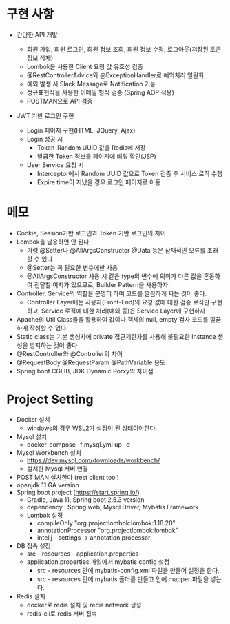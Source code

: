 # 구현 사항

 - 간단한 API 개발 
    - 회원 가입, 회원 로그인, 회원 정보 조회, 회원 정보 수정, 로그아웃(저장된 토큰 정보 삭제)
    - Lombok을 사용한 Client 요청 값 유효성 검증
    - @RestControllerAdvice와 @ExceptionHandler로 예외처리 일원화
    - 예외 발생 시 Slack Message로 Notification 기능
    - 정규표현식을 사용한 이메일 형식 검증 (Spring AOP 적용) 
	- POSTMAN으로 API 검증
	 
	 
 - JWT 기반 로그인 구현
	- Login 페이지 구현(HTML, JQuery, Ajax)
	- Login 성공 시 
	    - Token-Random UUID 값을 Redis에 저장
	    - 발급한 Token 정보를 페이지에 띄워 확인(JSP)
	- User Service 요청 시
	    - Interceptor에서 Random UUID 값으로 Token 검증 후 서비스 로직 수행
	    - Expire time이 지났을 경우 로그인 페이지로 이동
# 메모

 - Cookie, Session기반 로그인과 Token 기반 로그인의 차이
 - Lombok을 남용하면 안 된다
     - 가령 @Setter나 @AllArgsConstructor @Data 등은 잠재적인 오류를 초래할 수 있다
     - @Setter는 꼭 필요한 변수에만 사용
     - @AllArgsConstructor 사용 시 같은 type의 변수에 의미가 다른 값을 혼동하여 전달할 여지가 있으므로, Builder Pattern을 사용하자
 - Controller, Service의 역할을 분명히 하여 코드를 깔끔하게 짜는 것이 좋다.
     - Controller Layer에는 사용자(Front-End)의 요청 값에 대한 검증 로직만 구현하고, Service 로직에 대한 처리(예외 등)은 Service Layer에 구현하자
 - Apache의 Util Class들을 활용하여 값이나 객체의 null, empty 검사 코드를 깔끔하게 작성할 수 있다
 - Static class는 기본 생성자에 private 접근제한자를 사용해 불필요한 Instance 생성을 방지하는 것이 좋다
 - @RestController와 @Controller의 차이
 - @RequestBody @RequestParam @PathVariable 용도
 - Spring boot CGLIB, JDK Dynamic Porxy의 차이점
# Project Setting

 - Docker 설치 
    - windows의 경우 WSL2가 설정이 된 상태여야한다.
 - Mysql 설치
    - docker-compose -f mysql.yml up -d
 - Mysql Workbench 설치 
    - https://dev.mysql.com/downloads/workbench/
    - 설치한 Mysql 서버 연결
 - POST MAN 설치한다 (rest client tool)
 - openjdk 11 GA version
 - Spring boot project (https://start.spring.io/)
    - Gradle, Java 11, Spring boot 2.5.3 version
    - dependency : Spring web, Mysql Driver, Mybatis Framework
    - Lombok 설정
        - compileOnly "org.projectlombok:lombok:1.18.20"
        - annotationProcessor "org.projectlombok:lombok"
        - intelij - settings -> annotation processor
 - DB 접속 설정
    - src - resources - application.properties
    - application.properties 파일에서 mybatis config 설정
        - src - resources 안에 mybatis-config.xml 파일을 만들어 설정을 한다.
        - src - resources 안에 mybatis 폴더를 만들고 안에 mapper 파일을 넣는다.		
 - Redis 설치
    - docker로 redis 설치 및 redis network 생성
	- redis-cli로 redis 서버 접속


 
